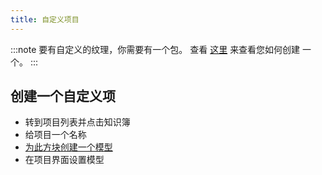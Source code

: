 ```yaml
---
title: 自定义项目
---
```


:::note 要有自定义的纹理，你需要有一个包。 查看 [这里](pack.md#create-a-pack) 来查看您如何创建 一个。 :::

## 创建一个自定义项

* 转到项目列表并点击知识簿
* 给项目一个名称
* [为此方块创建一个模型](custom-models.md)
* 在项目界面设置模型
